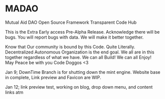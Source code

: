 # MADAO
Mutual Aid DAO Open Source Framework Transparent Code Hub


This is the Extra Early access Pre-Alpha Release. Acknowledge there will be bugs. You will report bugs with data. We will make it better together. 


Know that Our community is bound by this Code. Quite Literally. Decentralized Autonomous Organization is the end goal. We all are in this together regardless of what we have. We can all Build! We can all Enjoy! May Peace be with you Code Doggos <3

Jan 9; DownTime Branch is for shutting down the mint engine. Website base in complete, Link preview and Favicon are WIP.

Jan 12; link preview test, working on blog, drop down menu, and content links atm
